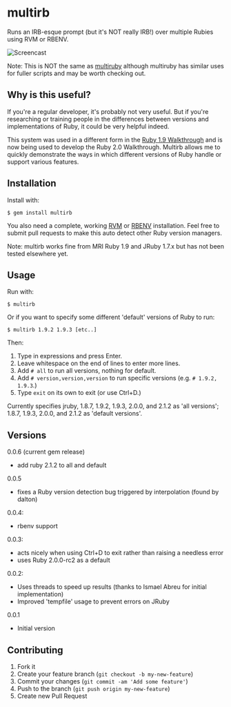 # multirb

Runs an IRB-esque prompt (but it's NOT really IRB!) over multiple Rubies using RVM or RBENV.

![Screencast](http://s3.cooperpress.com.s3.amazonaws.com/multirb.gif)

Note: This is NOT the same as [multiruby](http://www.infoq.com/news/2008/02/multiruby-testing) although multiruby has similar uses for fuller scripts and may be worth checking out.

## Why is this useful?

If you're a regular developer, it's probably not very useful. But if you're researching or training people in the differences between versions and implementations of Ruby, it could be very helpful indeed.

This system was used in a different form in the [Ruby 1.9 Walkthrough](https://cooperpress.com/19walkthrough) and is now being used to develop the Ruby 2.0 Walkthrough. Multirb allows me to quickly demonstrate the ways in which different versions of Ruby handle or support various features.

## Installation

Install with:

    $ gem install multirb

You also need a complete, working [RVM](https://rvm.io/) or [RBENV](https://github.com/sstephenson/rbenv/) installation. Feel free to submit pull requests to make this auto detect other Ruby version managers.

Note: multirb works fine from MRI Ruby 1.9 and JRuby 1.7.x but has not been tested elsewhere yet.

## Usage

Run with:

    $ multirb

Or if you want to specify some different 'default' versions of Ruby to run:

    $ multirb 1.9.2 1.9.3 [etc..]

Then:

1. Type in expressions and press Enter.
2. Leave whitespace on the end of lines to enter more lines.
3. Add `# all` to run all versions, nothing for default.
4. Add `# version,version,version` to run specific versions (e.g. `# 1.9.2, 1.9.3`.)
5. Type `exit` on its own to exit (or use Ctrl+D.)

Currently specifies jruby, 1.8.7, 1.9.2, 1.9.3, 2.0.0, and 2.1.2 as 'all versions'; 1.8.7, 1.9.3, 2.0.0, and 2.1.2 as 'default versions'.

## Versions

0.0.6 (current gem release)
 * add ruby 2.1.2 to all and default

0.0.5
 * fixes a Ruby version detection bug triggered by interpolation (found by dalton)

0.0.4:
 * rbenv support

0.0.3:
 * acts nicely when using Ctrl+D to exit rather than raising a needless error
 * uses Ruby 2.0.0-rc2 as a default

0.0.2:
 * Uses threads to speed up results (thanks to Ismael Abreu for initial implementation)
 * Improved 'tempfile' usage to prevent errors on JRuby

0.0.1
 * Initial version

## Contributing

1. Fork it
2. Create your feature branch (`git checkout -b my-new-feature`)
3. Commit your changes (`git commit -am 'Add some feature'`)
4. Push to the branch (`git push origin my-new-feature`)
5. Create new Pull Request
